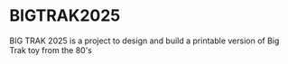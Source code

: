 # BIGTRAK2025
BIG TRAK 2025 is a project to design and build a printable version of Big Trak toy from the 80's
